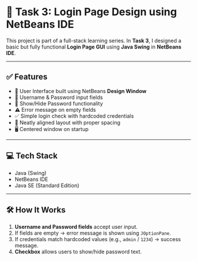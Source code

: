 # 🧩 Task 3: Login Page Design using NetBeans IDE

This project is part of a full-stack learning series. In **Task 3**, I designed a basic but fully functional **Login Page GUI** using **Java Swing** in **NetBeans IDE**.

---

## ✅ Features

- 🎨 User Interface built using NetBeans **Design Window**
- 🧍 Username & Password input fields
- 🔐 Show/Hide Password functionality
- ⚠️ Error message on empty fields
- ✅ Simple login check with hardcoded credentials
- 📏 Neatly aligned layout with proper spacing
- 🖥️ Centered window on startup

---

## 💻 Tech Stack

- Java (Swing)
- NetBeans IDE
- Java SE (Standard Edition)

---


## 🛠️ How It Works

1. **Username and Password fields** accept user input.
2. If fields are empty → error message is shown using `JOptionPane`.
3. If credentials match hardcoded values (e.g., `admin` / `1234`) → success message.
4. **Checkbox** allows users to show/hide password text.
